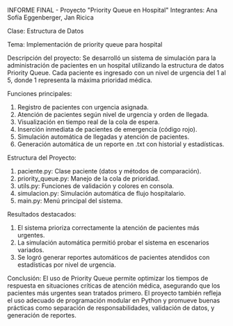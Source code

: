 INFORME FINAL - Proyecto "Priority Queue en Hospital"
Integrantes: Ana Sofía Eggenberger, Jan Ricica 

Clase: Estructura de Datos

Tema: Implementación de priority queue para hospital

Descripción del proyecto: Se desarrolló un sistema de simulación para la administración de pacientes en un hospital utilizando la estructura de datos Priority Queue. 
Cada paciente es ingresado con un nivel de urgencia del 1 al 5, donde 1 representa la máxima prioridad médica.

Funciones principales:
1. Registro de pacientes con urgencia asignada.
2. Atención de pacientes según nivel de urgencia y orden de llegada.
3. Visualización en tiempo real de la cola de espera.
4. Inserción inmediata de pacientes de emergencia (código rojo).
5. Simulación automática de llegadas y atención de pacientes.
6. Generación automática de un reporte en .txt con historial y estadísticas.

Estructura del Proyecto:
1. paciente.py: Clase paciente (datos y métodos de comparación).
2. priority_queue.py: Manejo de la cola de prioridad.
3. utils.py: Funciones de validación y colores en consola.
4. simulacion.py: Simulación automática de flujo hospitalario.
5. main.py: Menú principal del sistema.

Resultados destacados:
1. El sistema prioriza correctamente la atención de pacientes más urgentes.
2. La simulación automática permitió probar el sistema en escenarios variados.
3. Se logró generar reportes automáticos de pacientes atendidos con estadísticas por nivel de urgencia.

Conclusión: El uso de Priority Queue permite optimizar los tiempos de respuesta en situaciones críticas de atención médica, asegurando que los pacientes más urgentes sean tratados primero. 
El proyecto también refleja el uso adecuado de programación modular en Python y promueve buenas prácticas como separación de responsabilidades, validación de datos, y generación de reportes.

